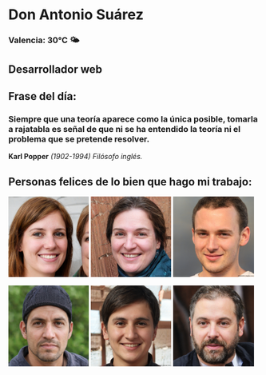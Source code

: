 # Don Antonio Suárez
### Valencia:  30°C 🌤️
## Desarrollador web
## Frase del día:
<!-- START QUOTE -->
### Siempre que una teoría aparece como la única posible, tomarla a rajatabla es señal de que ni se ha entendido la teoría ni el problema que se pretende resolver.
**Karl Popper** *(1902-1994) Filósofo inglés.*
<!-- END QUOTE -->






## Personas felices de lo bien que hago mi trabajo:

<p float="left">
  <img src="src/image_0.png" width="32%" />
  <img src="src/image_1.png" width="32%" /> 
  <img src="src/image_2.png" width="32%" />
</p>
<p float="left">
  <img src="src/image_3.png" width="32%" />
  <img src="src/image_4.png" width="32%" /> 
  <img src="src/image_5.png" width="32%" />
</p>
